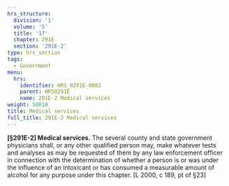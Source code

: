 ```yaml
---
hrs_structure:
  division: '1'
  volume: '5'
  title: '17'
  chapter: 291E
  section: '291E-2'
type: hrs_section
tags:
  - Government
menu:
  hrs:
    identifier: HRS_0291E-0002
    parent: HRS0291E
    name: 291E-2 Medical services
weight: 50010
title: Medical services
full_title: 291E-2 Medical services
---
```

**[§291E-2] Medical services.** The several county and state government physicians shall, or any other qualified person may, make whatever tests and analyses as may be requested of them by any law enforcement officer in connection with the determination of whether a person is or was under the influence of an intoxicant or has consumed a measurable amount of alcohol for any purpose under this chapter. [L 2000, c 189, pt of §23]